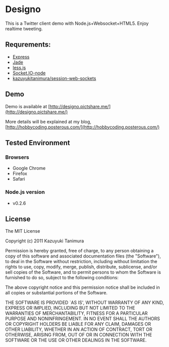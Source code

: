 # Designo
This is a Twitter client demo with Node.js+Websocket+HTML5. Enjoy realtime tweeting.

## Requrements:
- [Express](http://github.com/visionmedia/express/tree/master)
- [Jade](http://github.com/visionmedia/jade)
- [less.js](http://github.com/cloudhead/less.js)
- [Socket.IO-node](https://github.com/LearnBoost/Socket.IO-node)
- [kazuyukitanimura/session-web-sockets](https://github.com/kazuyukitanimura/session-web-sockets)

## Demo
Demo is available at [http://designo.pictshare.me/](http://designo.pictshare.me/)

More details will be explained at my blog, [http://hobbycoding.posterous.com/](http://hobbycoding.posterous.com/)

## Tested Environment
### Browsers
- Google Chrome
- Firefox
- Safari

### Node.js version
- v0.2.6

## License

The MIT License

Copyright (c) 2011 Kazuyuki Tanimura

Permission is hereby granted, free of charge, to any person obtaining a copy
of this software and associated documentation files (the "Software"), to deal
in the Software without restriction, including without limitation the rights
to use, copy, modify, merge, publish, distribute, sublicense, and/or sell
copies of the Software, and to permit persons to whom the Software is
furnished to do so, subject to the following conditions:

The above copyright notice and this permission notice shall be included in
all copies or substantial portions of the Software.

THE SOFTWARE IS PROVIDED `AS IS', WITHOUT WARRANTY OF ANY KIND, EXPRESS OR
IMPLIED, INCLUDING BUT NOT LIMITED TO THE WARRANTIES OF MERCHANTABILITY,
FITNESS FOR A PARTICULAR PURPOSE AND NONINFRINGEMENT. IN NO EVENT SHALL THE
AUTHORS OR COPYRIGHT HOLDERS BE LIABLE FOR ANY CLAIM, DAMAGES OR OTHER
LIABILITY, WHETHER IN AN ACTION OF CONTRACT, TORT OR OTHERWISE, ARISING FROM,
OUT OF OR IN CONNECTION WITH THE SOFTWARE OR THE USE OR OTHER DEALINGS IN
THE SOFTWARE.


